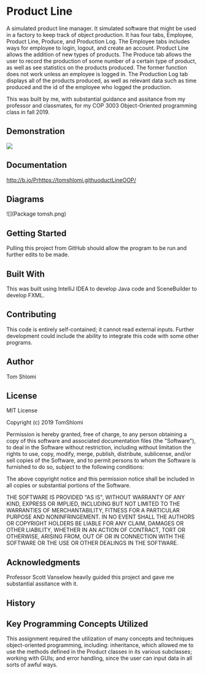# Product Line
A simulated product line manager. It simulated software that might be used in a factory to keep track of object production. It has four tabs, Employee, Product Line, Produce, and Production Log. The Employee tabs includes ways for employee to login, logout, and create an account. Product Line allows the addition of new types of products. The Produce tab allows the user to record the production of some number of a certain type of product, as well as see statistics on the products produced. The former function does not work unless an employee is logged in. The Production Log tab displays all of the products produced, as well as relevant data such as time produced and the id of the employee who logged the production.

This was built by me, with substantial guidance and assitance from my professor and classmates, for my COP 3003 Object-Oriented programming class in fall 2019.

## Demonstration

![](20191124_004028.gif)

## Documentation

http://b.io/Prhttps://tomshlomi.githuoductLineOOP/

## Diagrams

![](Package tomsh.png)

## Getting Started

Pulling this project from GitHub should allow the program to be run and further edits to be made.

## Built With

This was built using IntelliJ IDEA to develop Java code and SceneBuilder to develop FXML.

## Contributing

This code is entirely self-contained; it cannot read external inputs. Further development could include the ability to integrate this code with some other programs.

## Author
Tom Shlomi

## License

MIT License

Copyright (c) 2019 TomShlomi

Permission is hereby granted, free of charge, to any person obtaining a copy
of this software and associated documentation files (the "Software"), to deal
in the Software without restriction, including without limitation the rights
to use, copy, modify, merge, publish, distribute, sublicense, and/or sell
copies of the Software, and to permit persons to whom the Software is
furnished to do so, subject to the following conditions:

The above copyright notice and this permission notice shall be included in all
copies or substantial portions of the Software.

THE SOFTWARE IS PROVIDED "AS IS", WITHOUT WARRANTY OF ANY KIND, EXPRESS OR
IMPLIED, INCLUDING BUT NOT LIMITED TO THE WARRANTIES OF MERCHANTABILITY,
FITNESS FOR A PARTICULAR PURPOSE AND NONINFRINGEMENT. IN NO EVENT SHALL THE
AUTHORS OR COPYRIGHT HOLDERS BE LIABLE FOR ANY CLAIM, DAMAGES OR OTHER
LIABILITY, WHETHER IN AN ACTION OF CONTRACT, TORT OR OTHERWISE, ARISING FROM,
OUT OF OR IN CONNECTION WITH THE SOFTWARE OR THE USE OR OTHER DEALINGS IN THE
SOFTWARE.

## Acknowledgments

Professor Scott Vanselow heavily guided this project and gave me substantial assitance with it.

## History


## Key Programming Concepts Utilized

This assignment required the utilization of many concepts and techniques object-oriented programming, including: inheritance, which allowed me to use the methods defined in the Product classes in its various subclasses; working with GUIs; and error handling, since the user can input data in all sorts of awful ways.
